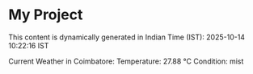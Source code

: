 # My Project

This content is dynamically generated in Indian Time (IST): 2025-10-14 10:22:16 IST


Current Weather in Coimbatore:
Temperature: 27.88 °C
Condition: mist
